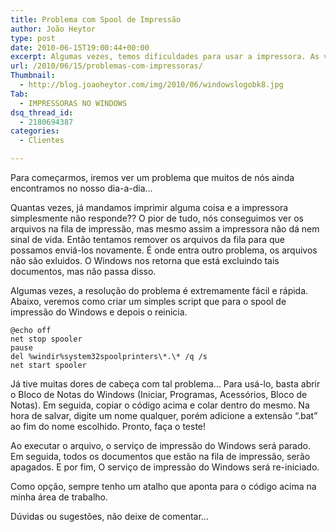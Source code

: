 ```yaml
---
title: Problema com Spool de Impressão
author: João Heytor
type: post
date: 2010-06-15T19:00:44+00:00
excerpt: Algumas vezes, temos dificuldades para usar a impressora. As vezes até achamos que o problema é da própria impressora, mas não, muitas vezes é apenas o serviço de spool do Windows que deu algum problema...
url: /2010/06/15/problemas-com-impressoras/
Thumbnail:
  - http://blog.joaoheytor.com/img/2010/06/windowslogobk8.jpg
Tab:
  - IMPRESSORAS NO WINDOWS
dsq_thread_id:
  - 2180694387
categories:
  - Clientes

---
```

Para começarmos, iremos ver um problema que muitos de nós ainda encontramos no nosso dia-a-dia&#8230;

Quantas vezes, já mandamos imprimir alguma coisa e a impressora simplesmente não responde?? O pior de tudo, nós conseguimos ver os arquivos na fila de impressão, mas mesmo assim a impressora não dá nem sinal de vida. Então tentamos remover os arquivos da fila para que possamos enviá-los novamente. É onde entra outro problema, os arquivos não são exluidos. O Windows nos retorna que está excluindo tais documentos, mas não passa disso.

Algumas vezes, a resolução do problema é extremamente fácil e rápida. Abaixo, veremos como criar um simples script que para o spool de impressão do Windows e depois o reinicia.

```shell
@echo off  
net stop spooler  
pause  
del %windir%system32spoolprinters\*.\* /q /s  
net start spooler
```

Já tive muitas dores de cabeça com tal problema&#8230; Para usá-lo, basta abrir o Bloco de Notas do Windows (Iniciar, Programas, Acessórios, Bloco de Notas). Em seguida, copiar o código acima e colar dentro do mesmo. Na hora de salvar, digite um nome qualquer, porém adicione a extensão “.bat” ao fim do nome escolhido. Pronto, faça o teste!

Ao executar o arquivo, o serviço de impressão do Windows será parado. Em seguida, todos os documentos que estão na fila de impressão, serão apagados. E por fim, O serviço de impressão do Windows será re-iniciado.

Como opção, sempre tenho um atalho que aponta para o código acima na minha área de trabalho.

Dúvidas ou sugestões, não deixe de comentar&#8230;